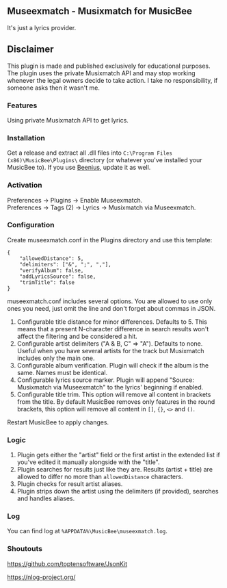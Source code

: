 ## Museexmatch - Musixmatch for MusicBee
It's just a lyrics provider.

## Disclaimer
This plugin is made and published exclusively for educational purposes. The plugin uses the private Musixmatch API and may stop working whenever the legal owners decide to take action. I take no responsibility, if someone asks then it wasn't me.

### Features
Using private Musixmatch API to get lyrics.

### Installation
Get a release and extract all .dll files into `C:\Program Files (x86)\MusicBee\Plugins\` directory (or whatever you've installed your MusicBee to).
If you use [Beenius](https://github.com/slonopot/Beenius/releases/), update it as well.

### Activation
Preferences -> Plugins -> Enable Museexmatch.  
Preferences -> Tags (2) -> Lyrics -> Musixmatch via Museexmatch.

### Configuration
Create museexmatch.conf in the Plugins directory and use this template:

    {
        "allowedDistance": 5,
        "delimiters": ["&", ";", ","],
        "verifyAlbum": false,
        "addLyricsSource": false,
        "trimTitle": false
    }

museexmatch.conf includes several options. You are allowed to use only ones you need, just omit the line and don't forget about commas in JSON.
1. Configurable title distance for minor differences. Defaults to 5. This means that a present N-character difference in search results won't affect the filtering and be considered a hit.
2. Configurable artist delimiters ("A & B, C" => "A"). Defaults to none. Useful when you have several artists for the track but Musixmatch includes only the main one.
3. Configurable album verification. Plugin will check if the album is the same. Names must be identical.
4. Configurable lyrics source marker. Plugin will append "Source: Musixmatch via Museexmatch" to the lyrics' beginning if enabled.
5. Configurable title trim. This option will remove all content in brackets from the title. By default MusicBee removes only features in the round brackets, this option will remove all content in `[]`, `{}`, `<>` and `()`.

Restart MusicBee to apply changes.

### Logic
1. Plugin gets either the "artist" field or the first artist in the extended list if you've edited it manually alongside with the "title".
2. Plugin searches for results just like they are. Results (artist + title) are allowed to differ no more than `allowedDistance` characters.
3. Plugin checks for result artist aliases.
4. Plugin strips down the artist using the delimiters (if provided), searches and handles aliases.

### Log
You can find log at `%APPDATA%\MusicBee\museexmatch.log`.

### Shoutouts
https://github.com/toptensoftware/JsonKit

https://nlog-project.org/
